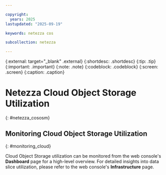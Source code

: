 ```yaml
---

copyright:
  years: 2025
lastupdated: "2025-09-19"

keywords: netezza cos

subcollection: netezza

---
```


{:external: target="_blank" .external}
{:shortdesc: .shortdesc}
{:tip: .tip}
{:important: .important}
{:note: .note}
{:codeblock: .codeblock}
{:screen: .screen}
{:caption: .caption}

# Netezza Cloud Object Storage Utilization
{: #netezza_cososm}

## Monitoring Cloud Object Storage Utilization
{: #monitoring_cloud}

Cloud Object Storage utilization can be monitored from the web console's **Dashboard** page for a high-level overview. For detailed insights into data slice utilization, please refer to the web console's **Infrastructure** page.
